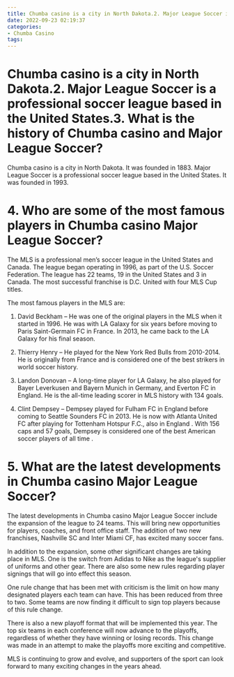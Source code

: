 ```yaml
---
title: Chumba casino is a city in North Dakota.2. Major League Soccer is a professional soccer league based in the United States.3. What is the history of Chumba casino and Major League Soccer
date: 2022-09-23 02:19:37
categories:
- Chumba Casino
tags:
---
```



#  Chumba casino is a city in North Dakota.2. Major League Soccer is a professional soccer league based in the United States.3. What is the history of Chumba casino and Major League Soccer?

Chumba casino is a city in North Dakota. It was founded in 1883. Major League Soccer is a professional soccer league based in the United States. It was founded in 1993.

# 4. Who are some of the most famous players in Chumba casino Major League Soccer?

The MLS is a professional men’s soccer league in the United States and Canada. The league began operating in 1996, as part of the U.S. Soccer Federation. The league has 22 teams, 19 in the United States and 3 in Canada. The most successful franchise is D.C. United with four MLS Cup titles.

The most famous players in the MLS are:

1. David Beckham – He was one of the original players in the MLS when it started in 1996. He was with LA Galaxy for six years before moving to Paris Saint-Germain FC in France. In 2013, he came back to the LA Galaxy for his final season.

2. Thierry Henry – He played for the New York Red Bulls from 2010-2014. He is originally from France and is considered one of the best strikers in world soccer history.

3. Landon Donovan – A long-time player for LA Galaxy, he also played for Bayer Leverkusen and Bayern Munich in Germany, and Everton FC in England. He is the all-time leading scorer in MLS history with 134 goals.

4. Clint Dempsey – Dempsey played for Fulham FC in England before coming to Seattle Sounders FC in 2013. He is now with Atlanta United FC after playing for Tottenham Hotspur F.C., also in England . With 156 caps and 57 goals, Dempsey is considered one of the best American soccer players of all time .

# 5. What are the latest developments in Chumba casino Major League Soccer?

The latest developments in Chumba casino Major League Soccer include the expansion of the league to 24 teams. This will bring new opportunities for players, coaches, and front office staff. The addition of two new franchises, Nashville SC and Inter Miami CF, has excited many soccer fans.

In addition to the expansion, some other significant changes are taking place in MLS. One is the switch from Adidas to Nike as the league's supplier of uniforms and other gear. There are also some new rules regarding player signings that will go into effect this season.

One rule change that has been met with criticism is the limit on how many designated players each team can have. This has been reduced from three to two. Some teams are now finding it difficult to sign top players because of this rule change.

There is also a new playoff format that will be implemented this year. The top six teams in each conference will now advance to the playoffs, regardless of whether they have winning or losing records. This change was made in an attempt to make the playoffs more exciting and competitive.

MLS is continuing to grow and evolve, and supporters of the sport can look forward to many exciting changes in the years ahead.